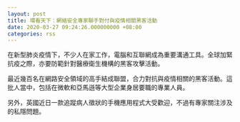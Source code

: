 ```yaml
---
layout: post
title: 環看天下：網絡安全專家聯手對付與疫情相關黑客活動
date: 2020-03-27 09:24:26.000000000 +08:00
categories: rss
---
```


在新型肺炎疫情下，不少人在家工作，電腦和互聯網成為重要溝通工具。全球加緊抗疫之際，亦要防範針對醫療衛生機構的黑客攻擊活動。

最近幾百名在網路安全領域的高手結成聯盟，合力對抗與疫情相關的黑客活動。這批人當中，包括在微軟和亞馬遜等大型企業身居要職的專業人員。

另外，英國近日一款追蹤病人徵狀的手機應用程式大受歡迎，不過有專家關注涉及的私隱問題。
